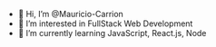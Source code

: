 - 👋 Hi, I’m @Mauricio-Carrion
- 👀 I’m interested in FullStack Web Development
- 🌱 I’m currently learning JavaScript, React.js, Node

<!---
Mauricio-Carrion/Mauricio-Carrion is a ✨ special ✨ repository because its `README.md` (this file) appears on your GitHub profile.
You can click the Preview link to take a look at your changes.
--->
